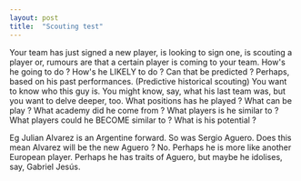 ```yaml
---
layout: post
title:  "Scouting test"
---
```


Your team has just signed a new player, is looking to sign one, is scouting a player or, rumours are that a certain player is coming to your team.
How's he going to do ?
How's he LIKELY to do ? Can that be predicted ? Perhaps, based on his past performances. (Predictive historical scouting)
You want to know who this guy is. You might know, say, what his last team was, but you want to delve deeper, too. What positions has he played ? What can be play ? What academy did he come from ? What players is he similar to ? What players could he BECOME similar to ? What is his potential ?

Eg Julian Alvarez is an Argentine forward. So was Sergio Aguero. Does this mean Alvarez will be the new Aguero ? No. Perhaps he is more like another European player. Perhaps he has traits of Aguero, but maybe he idolises, say, Gabriel Jesús.